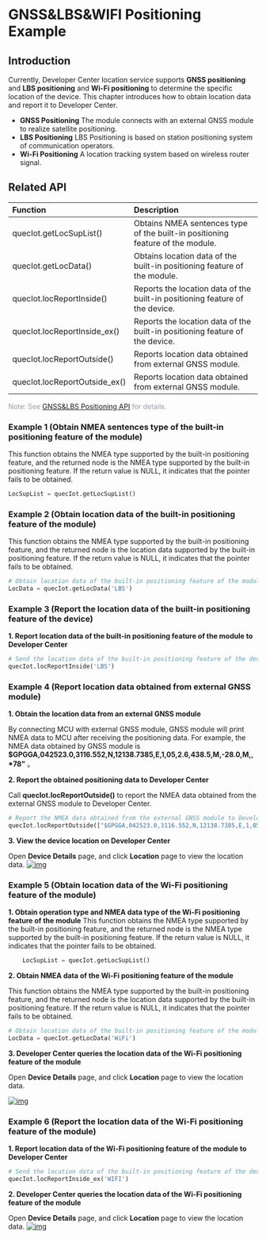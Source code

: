 # GNSS&LBS&WIFI Positioning Example

## **Introduction**

Currently, Developer Center location service supports __GNSS positioning__ and __LBS positioning__ and __Wi-Fi positioning__ to determine the specific location of the device. This chapter introduces how to obtain location data and report it to Developer Center.

* __GNSS Positioning__ 
  The module connects with an external GNSS module to realize satellite positioning.
* __LBS Positioning__ 
  LBS Positioning is based on station positioning system of communication operators.
* __Wi-Fi Positioning__ 
  A location tracking system based on wireless router signal.

## __Related API__

| Function                      | Description                                                  |
| :---------------------------- | :----------------------------------------------------------- |
| quecIot.getLocSupList()       | Obtains NMEA sentences type of the built-in positioning feature of the module. |
| quecIot.getLocData()          | Obtains location data of the built-in positioning feature of the module. |
| quecIot.locReportInside()     | Reports the location data of the built-in positioning feature of the device. |
| quecIot.locReportInside_ex()  | Reports the location data of the built-in positioning feature of the device. |
| quecIot.locReportOutside()    | Reports location data obtained from external GNSS module.    |
| quecIot.locReportOutside_ex() | Reports location data obtained from external GNSS module.    |

<font color=#999AAA >Note: See [GNSS&LBS Positioning API](/en/deviceDevelop/cellular/QuecPython/api/cellular-quecpython-api-06.md) for details.</font>



### __Example 1 (Obtain NMEA sentences type of the built-in positioning feature of the module)__

This function obtains the NMEA type supported by the built-in positioning feature, and the returned node is the NMEA type supported by the built-in positioning feature. If the return value is NULL, it indicates that the pointer fails to be obtained.

```python
LocSupList = quecIot.getLocSupList()
```



### __Example 2 (Obtain location data of the built-in positioning feature of the module)__

This function obtains the NMEA type supported by the built-in positioning feature, and the returned node is the location data supported by the built-in positioning feature. If the return value is NULL, it indicates that the pointer fails to be obtained.

```python
# Obtain location data of the built-in positioning feature of the module
LocData = quecIot.getLocData('LBS')
```




### __Example 3 (Report the location data of the built-in positioning feature of the device)__

__1. Report location data of the built-in positioning feature of the module to Developer Center__

```python
# Send the location data of the built-in positioning feature of the device
quecIot.locReportInside('LBS')
```


### __Example 4 (Report location data obtained from external GNSS module)__

__1. Obtain the location data from an external GNSS module__

By connecting MCU with external GNSS module, GNSS module will print NMEA data to MCU after receiving the positioning data. For example, the NMEA data obtained by GNSS module is __$GPGGA,042523.0,3116.552,N,12138.7385,E,1,05,2.6,438.5,M,-28.0,M,,*78"__ 。

__2. Report the obtained positioning data to Developer Center__

Call __quecIot.locReportOutside()__ to report the NMEA data obtained from the external GNSS module to Developer Center.

```python
# Report the NMEA data obtained from the external GNSS module to Developer Center
quecIot.locReportOutside(["$GPGGA,042523.0,3116.552,N,12138.7385,E,1,05,2.6,438.5,M,-28.0,M,,*78"])
```

__3. View the device location on Developer Center__

Open __Device Details__ page, and click __Location__ page to view the location data.
<a data-fancybox title="img" href="/en/deviceDevelop/cellular/QuecPython/resource/LBS&GNSS/Example-01.png">![img](/en/deviceDevelop/cellular/QuecPython/resource/LBS&GNSS/Example-01.png)</a>


### **Example 5 (Obtain location data of the Wi-Fi positioning feature of the module)**
__1. Obtain operation type and NMEA data type of the Wi-Fi positioning feature of the module__
This function obtains the NMEA type supported by the built-in positioning feature, and the returned node is the NMEA type supported by the built-in positioning feature. If the return value is NULL, it indicates that the pointer fails to be obtained.
```python
	LocSupList = quecIot.getLocSupList()
```

__2. Obtain NMEA data of the Wi-Fi positioning feature of the module__

This function obtains the NMEA type supported by the built-in positioning feature, and the returned node is the location data supported by the built-in positioning feature. If the return value is NULL, it indicates that the pointer fails to be obtained.
```python
# Obtain location data of the built-in positioning feature of the module
LocData = quecIot.getLocData('WiFi')
```


__3. Developer Center queries the location data of the Wi-Fi positioning feature of the module__

Open __Device Details__ page, and click __Location__ page to view the location data.

<a data-fancybox title="img" href="/en/deviceDevelop/wifi/QuecPython/resource/LBS&GNSS/Example-02.png">![img](/en/deviceDevelop/wifi/QuecPython/resource/LBS&GNSS/Example-02.png)</a>


### __Example 6 (Report the location data of the Wi-Fi positioning feature of the module)__

__1. Report location data of the Wi-Fi positioning feature of the module to Developer Center__

```python
# Send the location data of the built-in positioning feature of the device 
quecIot.locReportInside_ex('WIFI')
```
__2. Developer Center queries the location data of the Wi-Fi positioning feature of the module__

Open __Device Details__ page, and click __Location__ page to view the location data.
<a data-fancybox title="img" href="/en/deviceDevelop/wifi/QuecPython/resource/LBS&GNSS/Example-03.png">![img](/en/deviceDevelop/wifi/QuecPython/resource/LBS&GNSS/Example-03.png)</a>








